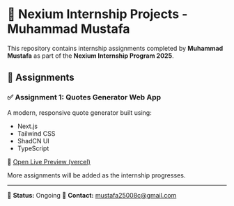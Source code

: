 # 🚀 Nexium Internship Projects - Muhammad Mustafa

This repository contains internship assignments completed by **Muhammad Mustafa** as part of the **Nexium Internship Program 2025**.

## 📁 Assignments

### ✅ Assignment 1: Quotes Generator Web App  
A modern, responsive quote generator built using:
- Next.js
- Tailwind CSS
- ShadCN UI
- TypeScript

🔗 [Open Live Preview (vercel)](https://inspire-quote-forge.vercel.app/)

More assignments will be added as the internship progresses.

---

📅 **Status:** Ongoing
📧 **Contact:** mustafa25008c@gmail.com  